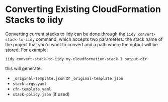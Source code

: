 # Converting Existing CloudFormation Stacks to iidy

Converting current stacks to iidy can be done through the `iidy
convert-stack-to-iidy` command, which accepts two parameters: the stack name of
the project that you'd want to convert and a path where the output will be
stored. For example:

```shell
iidy convert-stack-to-iidy my-cloudformation-stack-1 output-dir
```

this will generate:

- `_original-template.json` or `_original-template.json`
- `stack-args.yaml`
- `cfn-template.yaml`
- `stack-policy.json` (if used)
